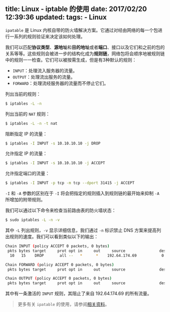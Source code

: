 title: Linux - iptable 的使用
date: 2017/02/20 12:39:36
updated: 
tags:
    - Linux
---

`ipatable` 是 Linux 内核自带的防火墙解决方案。它通过对经由网络的每一个包进行一系列的规则验证来决定该如何处理。

我们可以匹配**协议类型**、**源地址**和**目的地址**或者**端口**、接口以及它们和之前的包的关系等等。这些规则会被进一步的结构化成为**规则链**，网络包将会顺序地被规则链中的规则一一检查。它们可以被按需生成，但是有3种默认的规则：

- `INPUT`：处理流入服务器的流量。
- `OUTPUT`：处理流出服务的流量。
- `FORWARD`：处理流经服务器的流量而不停止它们。

<!--more-->

列出当前的规则：

```bash
$ iptables -L -n
```

列出当前的 `NAT` 规则：

```bash
$ iptables -L -n -t nat
```

阻断指定 IP 的流量：

```bash
$ iptables -I INPUT -s 10.10.10.10 -j DROP
```

允许指定 IP 的流量：

```bash
$ iptables -I INPUT -s 10.10.10.10 -j ACCEPT
```

允许指定端口的流量：

```bash
$ iptables -I INPUT -p tcp -m tcp --dport 31415 -j ACCEPT
```

`-I` 和 `-A` 参数的区别在于 `-I` 将会把指定的规则插入到规则链的最开始来抑制 `-A` 所增加的附带规则。

我们可以通过以下命令来检查当前路由表的防火墙状态：

```bash
$ sudo iptables -L -n -v
```

其中 `-L` 列出规则，`-v` 显示详细信息，我们通过 `-n` 标识禁止 DNS 方案来提高列出规则的速度。我们可以看到类似以下的输出：

```bash
Chain INPUT (policy ACCEPT 0 packets, 0 bytes)
 pkts bytes target     prot opt in     out     source               destination
  10   15    DROP       all --   *      *    192.64.174.69           0.0.0.0/0

Chain FORWARD (policy ACCEPT 0 packets, 0 bytes)
 pkts bytes target     prot opt in     out     source               destination

Chain OUTPUT (policy ACCEPT 0 packets, 0 bytes)
 pkts bytes target     prot opt in     out     source               destination
```

其中有一条激活的 `INPUT` 规则，其阻止了来自 192.64.174.69 的所有流量。

> 更多有关 `ipatable` 的使用，请参阅[相关资料](https://www.cyberciti.biz/faq/rhel-fedorta-linux-iptables-firewall-configuration-tutorial/)。